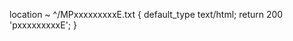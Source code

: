 location ~ ^/MPxxxxxxxxxE.txt {
        default_type text/html;
        return 200 'pxxxxxxxxxE';
    }
